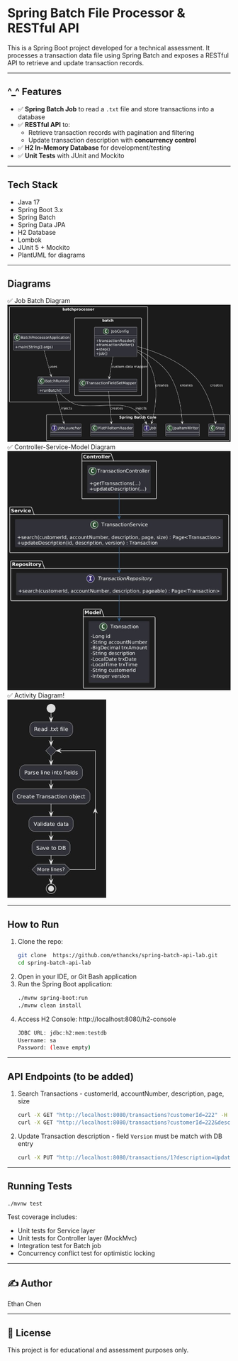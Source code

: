 # Spring Batch File Processor & RESTful API

This is a Spring Boot project developed for a technical assessment. 
It processes a transaction data file using Spring Batch and exposes a RESTful API to retrieve and update transaction records.

---

## ^_^ Features

- ✅ **Spring Batch Job** to read a `.txt` file and store transactions into a database
- ✅ **RESTful API** to:
  - Retrieve transaction records with pagination and filtering
  - Update transaction description with **concurrency control**
- ✅ **H2 In-Memory Database** for development/testing
- ✅ **Unit Tests** with JUnit and Mockito

---

## Tech Stack

- Java 17
- Spring Boot 3.x
- Spring Batch
- Spring Data JPA
- H2 Database
- Lombok
- JUnit 5 + Mockito
- PlantUML for diagrams

---
## Diagrams
✅ Job Batch Diagram<br> ![Job Batch Diagram](src/main/resources/docs/class_diagram_batch_structure.png)
✅ Controller-Service-Model Diagram<br> ![Controller-Service-Model Diagram](src/main/resources/docs/class_diagram_controller_service_model.png)
✅ Activity Diagram!<br> ![Activity Diagram](src/main/resources/docs/activity_diagram_file_processing.png)

---

## How to Run

1. Clone the repo:
   ```bash
   git clone  https://github.com/ethancks/spring-batch-api-lab.git
   cd spring-batch-api-lab
2. Open in your IDE, or Git Bash application
3. Run the Spring Boot application:
    ```bash
    ./mvnw spring-boot:run
    ./mvnw clean install
4. Access H2 Console:   http://localhost:8080/h2-console
    ```bash
    JDBC URL: jdbc:h2:mem:testdb
    Username: sa
    Password: (leave empty)

---
## API Endpoints (to be added)
1. Search Transactions - customerId, accountNumber, description, page, size<br>
    ```bash
    curl -X GET "http://localhost:8080/transactions?customerId=222" -H "accept: application/json"
    curl -X GET "http://localhost:8080/transactions?customerId=222&description=ATM%20WITHDRWAL" -H "accept: application/json"

2. Update Transaction description - field `Version` must be match with DB entry
    ```bash
   curl -X PUT "http://localhost:8080/transactions/1?description=Updated+Note1&version=0"

---
## Running Tests
```bash
./mvnw test
```
Test coverage includes:
- Unit tests for Service layer
- Unit tests for Controller layer (MockMvc)
- Integration test for Batch job
- Concurrency conflict test for optimistic locking

---
## ✍️ Author
Ethan Chen

---
## 📄 License
This project is for educational and assessment purposes only.
